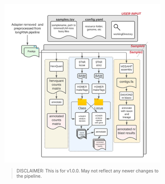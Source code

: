![Flowchart](./assets/images/ccbr1271_ERV_pipeline.png)

> DISCLAIMER: This is for v1.0.0. May not reflect any newer changes to the pipeline.
